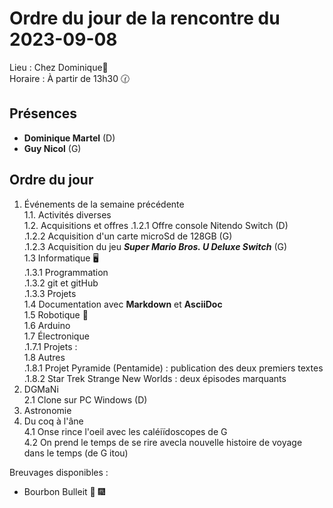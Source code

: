# Ordre du jour de la rencontre du 2023-09-08  

Lieu :    Chez Dominique🔭  
Horaire : À partir de 13h30 🕜  

## Présences

* **Dominique Martel** (D)  
* **Guy Nicol** (G)  

## Ordre du jour

1. Événements de la semaine précédente  
 1.1.  Activités diverses  
 1.2.  Acquisitions et offres
   .1.2.1 Offre console Nitendo Switch (D)  
   .1.2.2 Acquisition d'un carte microSd de 128GB (G)  
   .1.2.3 Acquisition du jeu ***Super Mario Bros. U Deluxe Switch*** (G)  
 1.3 Informatique 🖥  
.1.3.1 Programmation  
.1.3.2 git et gitHub  
.1.3.3 Projets  
1.4 Documentation avec **Markdown** et **AsciiDoc**  
1.5 Robotique 🤖  
1.6 Arduino  
1.7 Électronique  
.1.7.1 Projets :  
1.8 Autres  
   .1.8.1 Projet Pyramide (Pentamide) : publication des deux premiers textes  
   .1.8.2 Star Trek Strange New Worlds : deux épisodes marquants  
3. DGMaNi  
2.1 Clone sur PC Windows (D)  
4. Astronomie  
5. Du coq à l'âne  
4.1 Onse rince l'oeil avec les caléiïdoscopes de G  
4.2 On prend le temps de se rire avecla nouvelle histoire de voyage dans le temps (de G itou)  

Breuvages disponibles :
 * Bourbon Bulleit 🥃 🎆 
